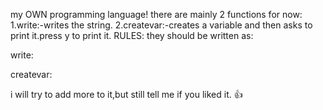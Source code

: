 my OWN programming language!
there are mainly 2 functions for now:
  1.write:-writes the string.
  2.createvar:-creates a variable and then asks to print it.press y to print it.
RULES:
they should be written as:

write:

createvar:

i will try to add more to it,but still tell me if you liked it.
👍
